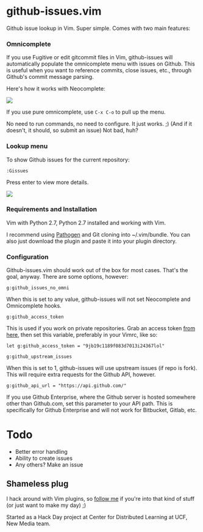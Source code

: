 github-issues.vim
=================

Github issue lookup in Vim. Super simple. Comes with two main features:

### Omnicomplete

If you use Fugitive or edit gitcommit files in Vim, github-issues will automatically populate the omnicomplete menu with issues on Github. This is useful when you want to reference commits, close issues, etc., through Github's commit message parsing.

Here's how it works with Neocomplete:

<img src='http://jaxbot.me/pics/vim/vim_gissues2.gif'>

If you use pure omnicomplete, use `C-x C-o` to pull up the menu.

No need to run commands, no need to configure. It just works. ;) (And if it doesn't, it should, so submit an issue) Not bad, huh?

### Lookup menu

To show Github issues for the current repository:
```
:Gissues
```

Press enter to view more details.

<img src='http://jaxbot.me/pics/vim/vim_gissues.gif'>

### Requirements and Installation

Vim with Python 2.7, Python 2.7 installed and working with Vim.

I recommend using [Pathogen](https://github.com/tpope/vim-pathogen) and Git cloning into ~/.vim/bundle. You can also just download the plugin and paste it into your plugin directory.

### Configuration

Github-issues.vim should work out of the box for most cases. That's the goal, anyway. There are some options, however:

```
g:github_issues_no_omni
```

When this is set to any value, github-issues will not set Neocomplete and Omnicomplete hooks.

```
g:github_access_token
```

This is used if you work on private repositories. Grab an access token [from here](
https://github.com/settings/tokens/new), then set this variable, preferably in your Vimrc, like so:

`let g:github_access_token = "9jb19c1189f083d7013i24367lol"`

```
g:github_upstream_issues
```

When this is set to 1, github-issues will use upstream issues (if repo is fork). This will require extra requests for the Github API, however.

```
g:github_api_url = "https://api.github.com/"
```

If you use Github Enterprise, where the Github server is hosted somewhere other than Github.com, set this parameter to your API path. This is specifically for Github Enterprise and will not work for Bitbucket, Gitlab, etc.


# Todo
- Better error handling
- Ability to create issues
- Any others? Make an issue

## Shameless plug

I hack around with Vim plugins, so [follow me](https://github.com/jaxbot) if you're into that kind of stuff (or just want to make my day) ;)


Started as a Hack Day project at Center for Distributed Learning at UCF, New Media team.
